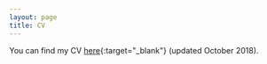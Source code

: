 ```yaml
---
layout: page
title: CV
---
```


You can find my CV [here](/pdfs/cv_october2018.pdf){:target="_blank"} (updated October 2018).
